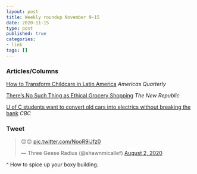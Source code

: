 ```yaml
---
layout: post
title: Weekly roundup November 9-15
date: 2020-11-15
type: post
published: true
categories:
- link
tags: []
---
```


### Articles/Columns

[How to Transform Childcare in Latin America](https://www.americasquarterly.org/article/how-to-transform-childcare-in-latin-america/ "How to Transform Childcare in Latin America. By Leonie Rauls And Roberto Simon") *Americas Quarterly*

[There’s No Such Thing as Ethical Grocery Shopping](https://newrepublic.com/article/159564/secret-life-groceries-review "There’s No Such Thing as Ethical Grocery Shopping. By Josephine Livingstone") *The New Republic*

[U of C students want to convert old cars into electrics without breaking the bank](https://www.cbc.ca/news/canada/calgary/u-of-c-students-electric-car-conversions-1.5764374 "U of C students want to convert old cars into electrics without breaking the bank. By Pamela Fieber") *CBC*

### Tweet

<blockquote class="twitter-tweet" data-dnt="true"><p lang="und" dir="ltr">😍😍 <a href="https://t.co/NooR9iJfz0">pic.twitter.com/NooR9iJfz0</a></p>&mdash; Three Geese Radius (@shawnmicallef) <a href="https://twitter.com/shawnmicallef/status/1290073165872263168?ref_src=twsrc%5Etfw">August 2, 2020</a></blockquote> <script async src="https://platform.twitter.com/widgets.js" charset="utf-8"></script>

^ How to spice up your boxy building.